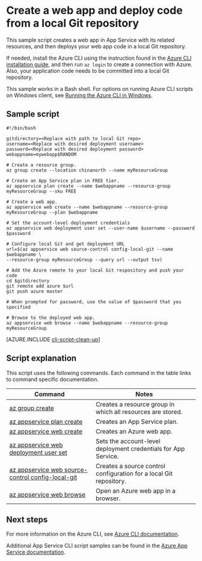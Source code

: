 <properties
    pageTitle="Azure CLI Script Sample - Create a web app and deploy code from a local Git repository | Azure"
    description="Azure CLI Script Sample - Create a web app and deploy code from a local Git repository"
    services="app-service\web"
    documentationcenter=""
    author="cephalin"
    manager="erikre"
    editor=""
    tags="azure-service-management" />
<tags
    ms.assetid="048f98aa-f708-44cb-9b9e-953f67dc6da8"
    ms.service="app-service-web"
    ms.workload="web"
    ms.devlang="na"
    ms.topic="article"
    ms.date="03/20/2017"
    wacn.date=""
    ms.author="cephalin" />

# Create a web app and deploy code from a local Git repository

This sample script creates a web app in App Service with its related resources, and then deploys your web app code in a local Git repository.

If needed, install the Azure CLI using the instruction found in the [Azure CLI installation guide](https://docs.microsoft.com/cli/azure/install-azure-cli), and then run `az login` to create a connection with Azure. Also, your application code needs to be committed into a local Git repository.

This sample works in a Bash shell. For options on running Azure CLI scripts on Windows client, see [Running the Azure CLI in Windows](/documentation/articles/virtual-machines-windows-cli-options/).

## Sample script

    #!/bin/bash

    gitdirectory=<Replace with path to local Git repo>
    username=<Replace with desired deployment username>
    password=<Replace with desired deployment password>
    webappname=mywebapp$RANDOM

    # Create a resource group.
    az group create --location chinanorth --name myResourceGroup

    # Create an App Service plan in FREE tier.
    az appservice plan create --name $webappname --resource-group myResourceGroup --sku FREE

    # Create a web app.
    az appservice web create --name $webappname --resource-group myResourceGroup --plan $webappname

    # Set the account-level deployment credentials
    az appservice web deployment user set --user-name $username --password $password

    # Configure local Git and get deployment URL
    url=$(az appservice web source-control config-local-git --name $webappname \
    --resource-group myResourceGroup --query url --output tsv)

    # Add the Azure remote to your local Git respository and push your code
    cd $gitdirectory
    git remote add azure $url
    git push azure master

    # When prompted for password, use the value of $password that you specified

    # Browse to the deployed web app.
    az appservice web browse --name $webappname --resource-group myResourceGroup


[AZURE.INCLUDE [cli-script-clean-up](../../includes/cli-script-clean-up.md)]

## Script explanation

This script uses the following commands. Each command in the table links to command specific documentation.

| Command | Notes |
|---|---|
| [az group create](https://docs.microsoft.com/cli/azure/group#create) | Creates a resource group in which all resources are stored. |
| [az appservice plan create](https://docs.microsoft.com/cli/azure/appservice/plan#create) | Creates an App Service plan. |
| [az appservice web create](https://docs.microsoft.com/cli/azure/appservice/web#delete) | Creates an Azure web app. |
| [az appservice web deployment user set](https://docs.microsoft.com/cli/azure/appservice/web/deployment/user#set) | Sets the account-level deployment credentials for App Service. |
| [az appservice web source-control config-local-git](https://docs.microsoft.com/cli/azure/appservice/web/source-control#config-local-git) | Creates a source control configuration for a local Git repository. |
| [az appservice web browse](https://docs.microsoft.com/cli/azure/appservice/web#browse) | Open an Azure web app in a browser. |

## Next steps

For more information on the Azure CLI, see [Azure CLI documentation](https://docs.microsoft.com/cli/azure/overview).

Additional App Service CLI script samples can be found in the [Azure App Service documentation](/documentation/articles/app-service-cli-samples/).